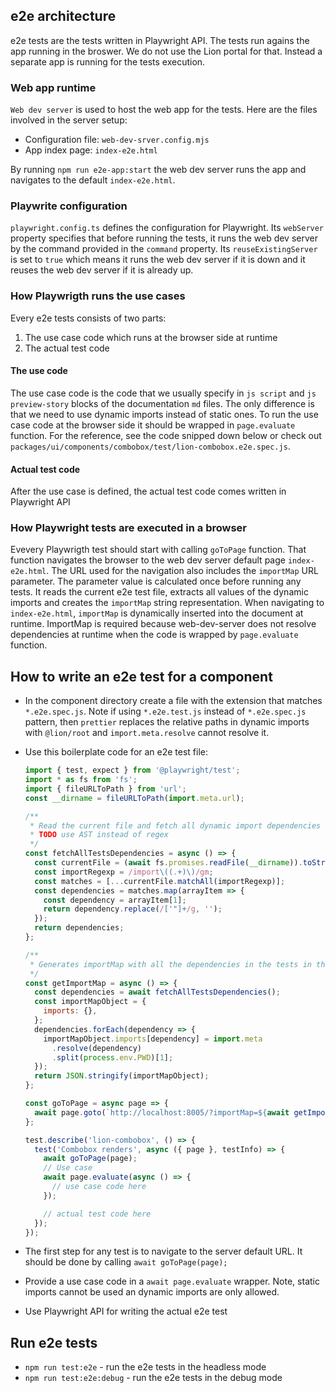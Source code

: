 ## e2e architecture

e2e tests are the tests written in Playwright API. The tests run agains the app running in the broswer.
We do not use the Lion portal for that. Instead a separate app is running for the tests execution.

### Web app runtime

`Web dev server` is used to host the web app for the tests. Here are the files involved in the server setup:

- Configuration file: `web-dev-srver.config.mjs`
- App index page: `index-e2e.html`

By running `npm run e2e-app:start` the web dev server runs the app and navigates to the default `index-e2e.html`.

### Playwrite configuration

`playwright.config.ts` defines the configuration for Playwright. Its `webServer` property specifies that before running the tests, it runs the web dev server by the command provided in the `command` property. Its `reuseExistingServer` is set to `true` which means it runs the web dev server if it is down and it reuses the web dev server if it is already up.

### How Playwrigth runs the use cases

Every e2e tests consists of two parts:

1. The use case code which runs at the browser side at runtime
2. The actual test code

#### The use code

The use case code is the code that we usually specify in `js script` and `js preview-story` blocks of the documentation `md` files.
The only difference is that we need to use dynamic imports instead of static ones. To run the use case code at the browser side it should be wrapped in `page.evaluate` function. For the reference, see the code snipped down below or check out `packages/ui/components/combobox/test/lion-combobox.e2e.spec.js`.

#### Actual test code

After the use case is defined, the actual test code comes written in Playwright API

### How Playwright tests are executed in a browser

Evevery Playwrigth test should start with calling `goToPage` function. That function navigates the browser to the web dev server default page `index-e2e.html`. The URL used for the navigation also includes the `importMap` URL parameter. The parameter value is calculated once before running any tests. It reads the current e2e test file, extracts all values of the dynamic imports and creates the `importMap` string representation. When navigating to `index-e2e.html`, `importMap` is dynamically inserted into the document at runtime. ImportMap is required because web-dev-server does not resolve dependencies at runtime when the code is wrapped by `page.evaluate` function.

## How to write an e2e test for a component

- In the component directory create a file with the extension that matches `*.e2e.spec.js`. Note if using `*.e2e.test.js` instead of `*.e2e.spec.js` pattern, then `prettier` replaces the relative paths in dynamic imports with `@lion/root` and `import.meta.resolve` cannot resolve it. 
- Use this boilerplate code for an e2e test file:

  ```javascript
  import { test, expect } from '@playwright/test';
  import * as fs from 'fs';
  import { fileURLToPath } from 'url';
  const __dirname = fileURLToPath(import.meta.url);

  /**
   * Read the current file and fetch all dynamic import dependencies using regex.
   * TODO use AST instead of regex
   */
  const fetchAllTestsDependencies = async () => {
    const currentFile = (await fs.promises.readFile(__dirname)).toString();
    const importRegexp = /import\((.+)\)/gm;
    const matches = [...currentFile.matchAll(importRegexp)];
    const dependencies = matches.map(arrayItem => {
      const dependency = arrayItem[1];
      return dependency.replace(/['"]+/g, '');
    });
    return dependencies;
  };

  /**
   * Generates importMap with all the dependencies in the tests in this file and returns importMap as a string
   */
  const getImportMap = async () => {
    const dependencies = await fetchAllTestsDependencies();
    const importMapObject = {
      imports: {},
    };
    dependencies.forEach(dependency => {
      importMapObject.imports[dependency] = import.meta
        .resolve(dependency)
        .split(process.env.PWD)[1];
    });
    return JSON.stringify(importMapObject);
  };

  const goToPage = async page => {
    await page.goto(`http://localhost:8005/?importMap=${await getImportMap()}`);
  };

  test.describe('lion-combobox', () => {
    test('Combobox renders', async ({ page }, testInfo) => {
      await goToPage(page);
      // Use case
      await page.evaluate(async () => {
        // use case code here
      });

      // actual test code here
    });
  });
  ```

- The first step for any test is to navigate to the server default URL. It should be done by calling `await goToPage(page);`
- Provide a use case code in a `await page.evaluate` wrapper. Note, static imports cannot be used an dynamic imports are only allowed.
- Use Playwright API for writing the actual e2e test

## Run e2e tests

- `npm run test:e2e` - run the e2e tests in the headless mode
- `npm run test:e2e:debug` - run the e2e tests in the debug mode
